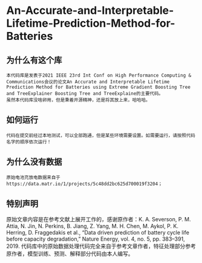 # An-Accurate-and-Interpretable-Lifetime-Prediction-Method-for-Batteries

## 为什么有这个库

    本代码库是发表于2021 IEEE 23rd Int Conf on High Performance Computing & Communications会议的论文An Accurate and Interpretable Lifetime Prediction Method for Batteries using Extreme Gradient Boosting Tree and TreeExplainer Boosting Tree and TreeExplaine的主要代码。
    虽然本代码库没啥卵用，但是秉着开源精神，还是将其放上来，哈哈哈。

## 如何运行
  
    代码在提交前经过本地测试，可以全部跑通，但是某些环境需要设置。如需要运行，请按照代码名字的顺序依次运行！

## 为什么没有数据

    原始电池充放电数据来自于https://data.matr.io/1/projects/5c48dd2bc625d700019f3204；

## 特别声明
  
  原始文章内容是在参考文献上展开工作的，感谢原作者：K. A. Severson, P. M. Attia, N. Jin, N. Perkins, B. Jiang, Z. Yang, M. H. Chen, M. Aykol, P. K. Herring, D. Fraggedakis et al., “Data driven prediction of battery cycle life before capacity degradation,” Nature Energy, vol. 4, no. 5, pp. 383–391, 2019.
  代码库中的原始数据处理代码完全来自于参考文章作者，特征处理部分参考原作者，模型训练、预测、解释部分代码由本人编写。
